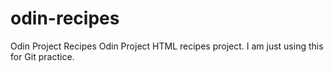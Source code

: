 # odin-recipes

Odin Project Recipes
Odin Project HTML recipes project. I am just using this for Git practice.
